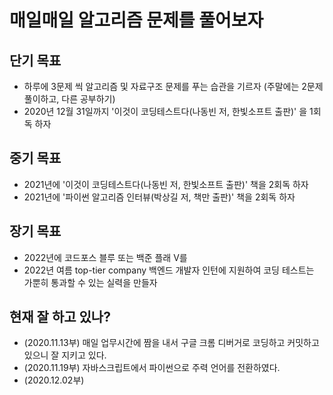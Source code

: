 # 매일매일 알고리즘 문제를 풀어보자
## 단기 목표
- 하루에 3문제 씩 알고리즘 및 자료구조 문제를 푸는 습관을 기르자 (주말에는 2문제 풀이하고, 다른 공부하기)
- 2020년 12월 31일까지 '이것이 코딩테스트다(나동빈 저, 한빛소프트 출판)' 을 1회독 하자
## 중기 목표
- 2021년에 '이것이 코딩테스트다(나동빈 저, 한빛소프트 출판)' 책을 2회독 하자
- 2021년에 '파이썬 알고리즘 인터뷰(박상길 저, 책만 출판)' 책을 2회독 하자
## 장기 목표
- 2022년에 코드포스 블루 또는 백준 플래 V를 
- 2022년 여름 top-tier company 백엔드 개발자 인턴에 지원하여 코딩 테스트는 가뿐히 통과할 수 있는 실력을 만들자

## 현재 잘 하고 있나?
- (2020.11.13부) 매일 업무시간에 짬을 내서 구글 크롬 디버거로 코딩하고 커밋하고 있으니 잘 지키고 있다.
- (2020.11.19부) 자바스크립트에서 파이썬으로 주력 언어를 전환하였다.
- (2020.12.02부) 
